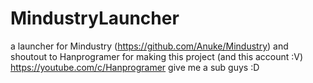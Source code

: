 # MindustryLauncher

a launcher for Mindustry (https://github.com/Anuke/Mindustry) 
and shoutout to Hanprogramer for making this project (and this account :V)
https://youtube.com/c/Hanprogramer give me a sub guys :D

